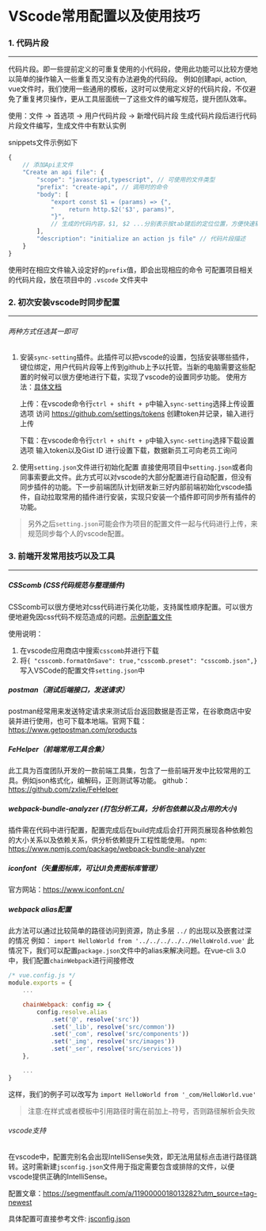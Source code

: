 # VScode常用配置以及使用技巧

### 1. 代码片段
---
代码片段。即一些提前定义的可重复使用的小代码段，使用此功能可以比较方便地以简单的操作输入一些重复而又没有办法避免的代码段。
例如创建api, action, vue文件时，我们使用一些通用的模板，这时可以使用定义好的代码片段，不仅避免了重复拷贝操作，更从工具层面统一了这些文件的编写规范，提升团队效率。

使用：文件 -> 首选项 -> 用户代码片段 -> 新增代码片段
生成代码片段后进行代码片段文件编写，生成文件中有默认实例

snippets文件示例如下
```javascript
{
	// 添加Api主文件
	"Create an api file": {
		"scope": "javascript,typescript", // 可使用的文件类型
		"prefix": "create-api", // 调用时的命令
		"body": [
			"export const $1 = (params) => {",
			"    return http.$2('$3', params)",
            "}",
            // 生成的代码内容，$1, $2 ...分别表示按tab键后的定位位置，方便快速输入
		],
		"description": "initialize an action js file" // 代码片段描述
	}
}
```

使用时在相应文件输入设定好的`prefix`值，即会出现相应的命令
可配置项目相关的代码片段，放在项目中的 `.vscode` 文件夹中

### 2. 初次安装vscode时同步配置
---
###### 两种方式任选其一即可
1. 安装`sync-setting`插件。此插件可以把vscode的设置，包括安装哪些插件，键位绑定，用户代码片段等上传到github上予以托管。当新的电脑需要这些配置的时候可以很方便地进行下载，实现了vscode的设置同步功能。
使用方法：[具体文档](https://marketplace.visualstudio.com/items?itemName=Shan.code-settings-sync)

    上传：在vscode命令行`ctrl + shift + p`中输入`sync-setting`选择上传设置选项
    访问 https://github.com/settings/tokens 创建token并记录，输入进行上传

    下载：在vscode命令行`ctrl + shift + p`中输入`sync-setting`选择下载设置选项
    输入token以及Gist ID 进行设置下载，数据新员工可向老员工询问

2. 使用`setting.json`文件进行初始化配置
直接使用项目中`setting.json`或者向同事索要此文件。此方式可以对vscode的大部分配置进行自动配置，但没有同步插件的功能。下一步前端团队计划研发新三好内部前端初始化vscode插件，自动拉取常用的插件进行安装，实现只安装一个插件即可同步所有插件的功能。

> 另外之后`setting.json`可能会作为项目的配置文件一起与代码进行上传，来规范同步每个人的vscode配置。

### 3. 前端开发常用技巧以及工具
---
##### CSScomb (CSS代码规范与整理插件)
CSScomb可以很方便地对css代码进行美化功能，支持属性顺序配置。可以很方便地避免因css代码不规范造成的问题。[示例配置文件](../example/csscomb.json)

使用说明：
1. 在vscode应用商店中搜索`csscomb`并进行下载
4. 将`{ "csscomb.formatOnSave": true,"csscomb.preset": "csscomb.json",}`写入VSCode的配置文件`setting.json`中

##### postman（测试后端接口，发送请求）
postman经常用来发送特定请求来测试后台返回数据是否正常，在谷歌商店中安装并进行使用，也可下载本地端。官网下载：https://www.getpostman.com/products

##### FeHelper（前端常用工具合集）
此工具为百度团队开发的一款前端工具集，包含了一些前端开发中比较常用的工具。例如json格式化，编解码，正则测试等功能。
github： https://github.com/zxlie/FeHelper

##### webpack-bundle-analyzer (打包分析工具，分析包依赖以及占用的大小)
插件需在代码中进行配置，配置完成后在build完成后会打开网页展现各种依赖包的大小关系以及依赖关系，供分析依赖提升工程性能使用。
npm:  https://www.npmjs.com/package/webpack-bundle-analyzer

##### iconfont（矢量图标库，可让UI负责图标库管理）
官方网站：https://www.iconfont.cn/

##### webpack alias配置
此方法可以通过比较简单的路径访问到资源，防止多层 `../` 的出现以及嵌套过深的情况
例如：
`import HelloWorld from '../../../../../HelloWrold.vue'`
此情况下，我们可以配置`package.json`文件中的alias来解决问题。在vue-cli 3.0中，我们配置`chainWebpack`进行间接修改

```javascript
/* vue.config.js */
module.exports = {
    ...

    chainWebpack: config => {
        config.resolve.alias
            .set('@', resolve('src'))
            .set('_lib', resolve('src/common'))
            .set('_com', resolve('src/components'))
            .set('_img', resolve('src/images'))
            .set('_ser', resolve('src/services'))
    },

    ...
}
```
这样，我们的例子可以改写为
`import HelloWorld from '_com/HelloWorld.vue'`

> 注意:在样式或者模板中引用路径时需在前加上`~`符号，否则路径解析会失败

###### vscode支持

在vscode中，配置完别名会出现IntelliSense失效，即无法用鼠标点击进行路径跳转。这时需新建`jsconfig.json`文件用于指定需要包含或排除的文件，以便vscode提供正确的IntelliSense。

配置文章：https://segmentfault.com/a/1190000018013282?utm_source=tag-newest

具体配置可直接参考文件: [jsconfig.json](../example/jsconfig.json)